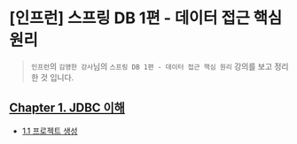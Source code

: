 # [인프런] 스프링 DB 1편 - 데이터 접근 핵심 원리

> `인프런`의 `김영한 강사`님의 `스프링 DB 1편 - 데이터 접근 핵심 원리` 강의를 보고 정리한 것 입니다. 

## [Chapter 1. JDBC 이해](https://github.com/jojiapp/TIL/blob/master/spring/스프링-DB-1편-데이터-접근-핵심-원리/Chapter-1-JDBC-이해.md#Chapter-1-JDBC-이해)

- [1.1 프로젝트 생성](https://github.com/jojiapp/TIL/blob/master/spring/스프링-DB-1편-데이터-접근-핵심-원리/Chapter-1-JDBC-이해.md#11-프로젝트-생성)